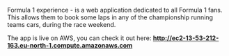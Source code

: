 Formula 1 experience - is a web application dedicated to all Formula 1 fans. 
This allows them to book some laps in any of the championship running teams cars, during the race weekend.

The app is live on AWS, you can check it out here: **http://ec2-13-53-212-163.eu-north-1.compute.amazonaws.com**
